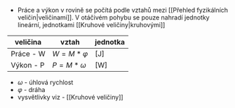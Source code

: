 - Práce a výkon v rovině se počítá podle vztahů mezi [[Přehled fyzikálních veličin|veličinami]]. V otáčivém pohybu se pouze nahradí jednotky lineární, jednotkami [[Kruhové veličiny|kruhovými]]

|veličina|vztah|jednotka|
| --------- | ------------- | --- |
| Práce - W | $W=M*\varphi$ | [J] |
| Výkon - P |$P=M*\omega$| [W] |

- $\omega$ - úhlová rychlost
- $\varphi$ - dráha
- vysvětlivky viz - [[Kruhové veličiny]]
